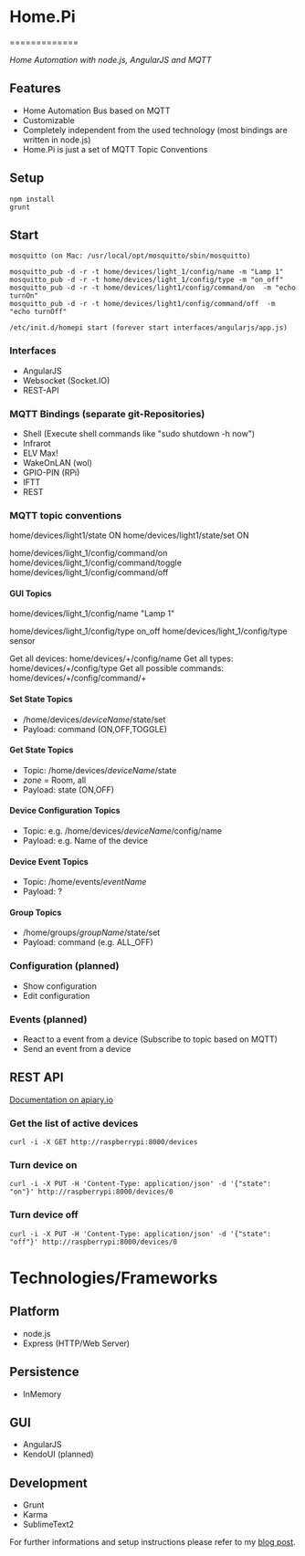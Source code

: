 # Home.Pi 
=============

*Home Automation with node.js, AngularJS and MQTT*

## Features

* Home Automation Bus based on MQTT
* Customizable
* Completely independent from the used technology (most bindings are written in node.js)
* Home.Pi is just a set of MQTT Topic Conventions 


## Setup 

	npm install
	grunt
	

## Start 

	mosquitto (on Mac: /usr/local/opt/mosquitto/sbin/mosquitto)

	mosquitto_pub -d -r -t home/devices/light_1/config/name -m "Lamp 1"
	mosquitto_pub -d -r -t home/devices/light_1/config/type -m "on_off"
	mosquitto_pub -d -r -t home/devices/light1/config/command/on  -m "echo turnOn"
	mosquitto_pub -d -r -t home/devices/light1/config/command/off  -m "echo turnOff"

	/etc/init.d/homepi start (forever start interfaces/angularjs/app.js)

### Interfaces

* AngularJS
* Websocket (Socket.IO)
* REST-API

### MQTT Bindings (separate git-Repositories)

* Shell (Execute shell commands like "sudo shutdown -h now")
* Infrarot
* ELV Max! 
* WakeOnLAN (wol) 
* GPIO-PIN (RPi) 
* IFTT 
* REST

### MQTT topic conventions

home/devices/light1/state ON
home/devices/light1/state/set ON

home/devices/light_1/config/command/on
home/devices/light_1/config/command/toggle
home/devices/light_1/config/command/off

#### GUI Topics
home/devices/light_1/config/name "Lamp 1"

home/devices/light_1/config/type on_off
home/devices/light_1/config/type sensor

Get all devices: 			home/devices/+/config/name
Get all types:			 	home/devices/+/config/type
Get all possible commands: 	home/devices/+/config/command/+

#### Set State Topics

* /home/devices/*deviceName*/state/set
* Payload: command (ON,OFF,TOGGLE)

#### Get State Topics

* Topic: /home/devices/*deviceName*/state 
* *zone* = Room, all
* Payload: state (ON,OFF)

#### Device Configuration Topics

* Topic: e.g. /home/devices/*deviceName*/config/name 
* Payload: e.g. Name of the device

#### Device Event Topics

* Topic: /home/events/*eventName*
* Payload: ?


#### Group Topics

* /home/groups/*groupName*/state/set
* Payload: command (e.g. ALL_OFF)


### Configuration (planned)
* Show configuration
* Edit configuration

### Events (planned)
* React to a event from a device (Subscribe to topic based on MQTT)
* Send an event from a device


## REST API

[Documentation on apiary.io](http://apiary.io/home.pi)

### Get the list of active devices
	curl -i -X GET http://raspberrypi:8000/devices

### Turn device on
    curl -i -X PUT -H 'Content-Type: application/json' -d '{"state": "on"}' http://raspberrypi:8000/devices/0

### Turn device off
    curl -i -X PUT -H 'Content-Type: application/json' -d '{"state": "off"}' http://raspberrypi:8000/devices/0


# Technologies/Frameworks

## Platform
* node.js
* Express (HTTP/Web Server)

## Persistence
* InMemory

## GUI
* AngularJS
* KendoUI (planned)

## Development
* Grunt
* Karma
* SublimeText2

For further informations and setup instructions please refer to my [blog post](http://blog.codecentric.de/en/2013/03/home-automation-with-angularjs-and-node-js-on-a-raspberry-pi).